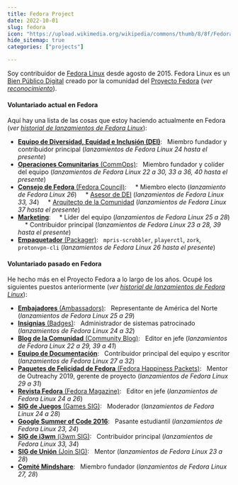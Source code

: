 ```yaml
---
title: Fedora Project
date: 2022-10-01
slug: fedora
icon: "https://upload.wikimedia.org/wikipedia/commons/thumb/8/8f/Fedora_logo_%282021%29.svg/2880px-Fedora_logo_%282021%29.svg.png"
hide_sitemap: true
categories: ["projects"]

---
```


Soy contribuidor de [Fedora Linux][19] desde agosto de 2015.
Fedora Linux es un [Bien Público Digital][20] creado por la comunidad del [Proyecto Fedora][1]
(_ver [reconocimiento][21]_).

#### Voluntariado actual en Fedora

Aquí hay una lista de las cosas que estoy haciendo actualmente en Fedora (_ver [historial de lanzamientos de Fedora Linux][22]_):

* [**Equipo de Diversidad, Equidad e Inclusión (DEI)**][2]:
  Miembro fundador y contribuidor principal (_lanzamientos de Fedora Linux 24 hasta el presente_)
* [**Operaciones Comunitarias** (CommOps)][7]:
  Miembro fundador y colíder del equipo (_lanzamientos de Fedora Linux 22 a 30, 33 a 36, 40 hasta el presente_)
* [**Consejo de Fedora** (Fedora Council)][8]:
    * Miembro electo (_lanzamiento de Fedora Linux 26_)
    * [Asesor de DEI][16] (_lanzamientos de Fedora Linux 33, 34_)
    * [Arquitecto de la Comunidad][23] (_lanzamientos de Fedora Linux 37 hasta el presente_)
* [**Marketing**][14]:
    * Líder del equipo (_lanzamientos de Fedora Linux 25 a 28_)
    * Contribuidor principal (_lanzamientos de Fedora Linux 23 a 28, 39 hasta el presente_)
* [**Empaquetador** (Packager)][3]:
  `mpris-scrobbler`, `playerctl`, `zork`, `protonvpn-cli` (_lanzamientos de Fedora Linux 26 hasta el presente_)

#### Voluntariado pasado en Fedora

He hecho más en el Proyecto Fedora a lo largo de los años.
Ocupé los siguientes puestos anteriormente (_ver [historial de lanzamientos de Fedora Linux][22]_):

* [**Embajadores** (Ambassadors)][4]:
  Representante de América del Norte (_lanzamientos de Fedora Linux 25 a 29_)
* [**Insignias** (Badges)][5]:
  Administrador de sistemas patrocinado (_lanzamientos de Fedora Linux 24 a 32_)
* [**Blog de la Comunidad** (Community Blog)][6]:
  Editor en jefe (_lanzamientos de Fedora Linux 22 a 29, 39 a 41_)
* [**Equipo de Documentación**][18]:
  Contribuidor principal del equipo y escritor (_lanzamientos de Fedora Linux 27 a 32_)
* [**Paquetes de Felicidad de Fedora** (Fedora Happiness Packets)][9]:
  Mentor de Outreachy 2019, gerente de proyecto (_lanzamientos de Fedora Linux 29 a 31_)
* [**Revista Fedora** (Fedora Magazine)][10]:
  Editor en jefe (_lanzamientos de Fedora Linux 24 a 26_)
* [**SIG de Juegos** (Games SIG)][11]:
  Moderador (_lanzamientos de Fedora Linux 24 a 28_)
* [**Google Summer of Code 2016**][12]:
  Pasante estudiantil (_lanzamientos de Fedora Linux 23, 24_)
* [**SIG de i3wm** (i3wm SIG)][17]:
  Contribuidor principal (_lanzamientos de Fedora Linux 33, 34_)
* [**SIG de Unión** (Join SIG)][13]:
  Mentor (_lanzamientos de Fedora Linux 23 a 28_)
* [**Comité Mindshare**][15]:
  Miembro fundador (_lanzamientos de Fedora Linux 27, 28_)

[1]: https://docs.fedoraproject.org/en-US/project/
[2]: https://docs.fedoraproject.org/en-US/diversity-inclusion/
[3]: https://fedoraproject.org/wiki/Join_the_package_collection_maintainers
[4]: https://fedoraproject.org/wiki/Ambassadors
[5]: https://docs.fedoraproject.org/en-US/badges/
[6]: https://communityblog.fedoraproject.org/author/jflory7/
[7]: https://docs.fedoraproject.org/en-US/commops/contribute/commops-landing/
[8]: https://docs.fedoraproject.org/en-US/council/
[9]: https://pagure.io/fedora-commops/fedora-happiness-packets
[10]: https://fedoramagazine.org/author/jflory7/
[11]: https://fedoraproject.org/wiki/SIGs/Games
[12]: https://docs.fedoraproject.org/en-US/mentored-projects/gsoc/2016/
[13]: https://docs.fedoraproject.org/en-US/fedora-join/
[14]: https://fedoraproject.org/wiki/Marketing
[15]: https://docs.fedoraproject.org/en-US/mindshare-committee/
[16]: https://docs.fedoraproject.org/en-US/diversity-inclusion/roles/council-advisor/
[17]: https://docs.fedoraproject.org/en-US/i3/
[18]: https://docs.fedoraproject.org/en-US/fedora-docs/
[19]: https://getfedora.org
[20]: https://digitalpublicgoods.net/digital-public-goods/
[21]: https://www.digitalpublicgoods.net/r/fedora-linux
[22]: https://en.wikipedia.org/wiki/Fedora_version_history#Release_history
[23]: https://docs.fedoraproject.org/en-US/council/fca/
